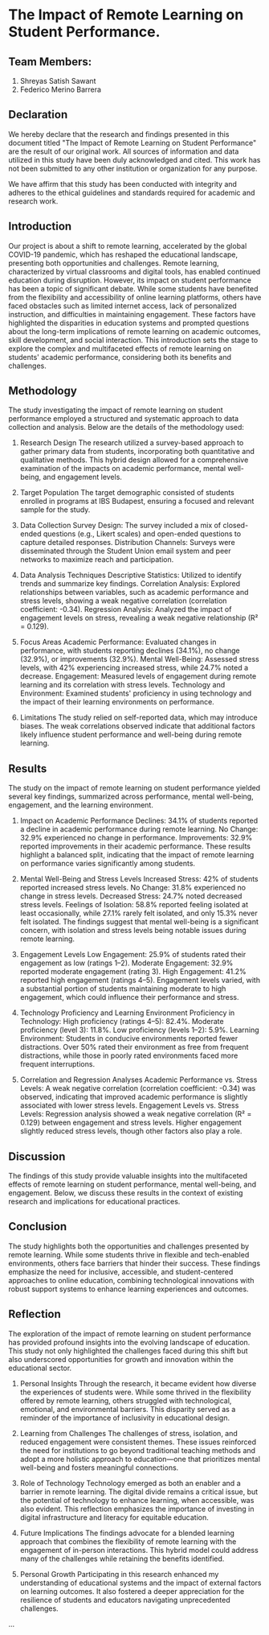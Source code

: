 # The Impact of Remote Learning on Student Performance.

## Team Members:
1. Shreyas Satish Sawant
2. Federico Merino Barrera

## Declaration
We hereby declare that the research and findings presented in this document titled "The Impact of Remote Learning on Student Performance" are the result of our original work. All sources of information and data utilized in this study have been duly acknowledged and cited. This work has not been submitted to any other institution or organization for any purpose.

We have affirm that this study has been conducted with integrity and adheres to the ethical guidelines and standards required for academic and research work.

## Introduction
Our project is about a shift to remote learning, accelerated by the global COVID-19 pandemic, which has reshaped the educational landscape, presenting both opportunities and challenges. Remote learning, characterized by virtual classrooms and digital tools, has enabled continued education during disruption. However, its impact on student performance has been a topic of significant debate.
While some students have benefited from the flexibility and accessibility of online learning platforms, others have faced obstacles such as limited internet access, lack of personalized instruction, and difficulties in maintaining engagement. These factors have highlighted the disparities in education systems and prompted questions about the long-term implications of remote learning on academic outcomes, skill development, and social interaction. This introduction sets the stage to explore the complex and multifaceted effects of remote learning on students' academic performance, considering both its benefits and challenges.

## Methodology
The study investigating the impact of remote learning on student performance employed a structured and systematic approach to data collection and analysis. Below are the details of the methodology used:

1. Research Design
The research utilized a survey-based approach to gather primary data from students, incorporating both quantitative and qualitative methods. This hybrid design allowed for a comprehensive examination of the impacts on academic performance, mental well-being, and engagement levels.

2. Target Population
The target demographic consisted of students enrolled in programs at IBS Budapest, ensuring a focused and relevant sample for the study.

3. Data Collection
Survey Design: The survey included a mix of closed-ended questions (e.g., Likert scales) and open-ended questions to capture detailed responses.
Distribution Channels: Surveys were disseminated through the Student Union email system and peer networks to maximize reach and participation.
4. Data Analysis Techniques
Descriptive Statistics: Utilized to identify trends and summarize key findings.
Correlation Analysis: Explored relationships between variables, such as academic performance and stress levels, showing a weak negative correlation (correlation coefficient: -0.34).
Regression Analysis: Analyzed the impact of engagement levels on stress, revealing a weak negative relationship (R² = 0.129).
5. Focus Areas
Academic Performance: Evaluated changes in performance, with students reporting declines (34.1%), no change (32.9%), or improvements (32.9%).
Mental Well-Being: Assessed stress levels, with 42% experiencing increased stress, while 24.7% noted a decrease.
Engagement: Measured levels of engagement during remote learning and its correlation with stress levels.
Technology and Environment: Examined students' proficiency in using technology and the impact of their learning environments on performance.
6. Limitations
The study relied on self-reported data, which may introduce biases.
The weak correlations observed indicate that additional factors likely influence student performance and well-being during remote learning.

## Results
The study on the impact of remote learning on student performance yielded several key findings, summarized across performance, mental well-being, engagement, and the learning environment.
1. Impact on Academic Performance
Declines: 34.1% of students reported a decline in academic performance during remote learning.
No Change: 32.9% experienced no change in performance.
Improvements: 32.9% reported improvements in their academic performance.
These results highlight a balanced split, indicating that the impact of remote learning on performance varies significantly among students.

2. Mental Well-Being and Stress Levels
Increased Stress: 42% of students reported increased stress levels.
No Change: 31.8% experienced no change in stress levels.
Decreased Stress: 24.7% noted decreased stress levels.
Feelings of Isolation: 58.8% reported feeling isolated at least occasionally, while 27.1% rarely felt isolated, and only 15.3% never felt isolated.
The findings suggest that mental well-being is a significant concern, with isolation and stress levels being notable issues during remote learning.

3. Engagement Levels
Low Engagement: 25.9% of students rated their engagement as low (ratings 1–2).
Moderate Engagement: 32.9% reported moderate engagement (rating 3).
High Engagement: 41.2% reported high engagement (ratings 4–5).
Engagement levels varied, with a substantial portion of students maintaining moderate to high engagement, which could influence their performance and stress.

4. Technology Proficiency and Learning Environment
Proficiency in Technology:
High proficiency (ratings 4–5): 82.4%.
Moderate proficiency (level 3): 11.8%.
Low proficiency (levels 1–2): 5.9%.
Learning Environment:
Students in conducive environments reported fewer distractions. Over 50% rated their environment as free from frequent distractions, while those in poorly rated environments faced more frequent interruptions.
5. Correlation and Regression Analyses
Academic Performance vs. Stress Levels:
A weak negative correlation (correlation coefficient: -0.34) was observed, indicating that improved academic performance is slightly associated with lower stress levels.
Engagement Levels vs. Stress Levels:
Regression analysis showed a weak negative correlation (R² = 0.129) between engagement and stress levels. Higher engagement slightly reduced stress levels, though other factors also play a role.


## Discussion
The findings of this study provide valuable insights into the multifaceted effects of remote learning on student performance, mental well-being, and engagement. Below, we discuss these results in the context of existing research and implications for educational practices.

## Conclusion
The study highlights both the opportunities and challenges presented by remote learning. While some students thrive in flexible and tech-enabled environments, others face barriers that hinder their success. These findings emphasize the need for inclusive, accessible, and student-centered approaches to online education, combining technological innovations with robust support systems to enhance learning experiences and outcomes.

## Reflection
The exploration of the impact of remote learning on student performance has provided profound insights into the evolving landscape of education. This study not only highlighted the challenges faced during this shift but also underscored opportunities for growth and innovation within the educational sector.
1. Personal Insights
Through the research, it became evident how diverse the experiences of students were. While some thrived in the flexibility offered by remote learning, others struggled with technological, emotional, and environmental barriers. This disparity served as a reminder of the importance of inclusivity in educational design.

2. Learning from Challenges
The challenges of stress, isolation, and reduced engagement were consistent themes. These issues reinforced the need for institutions to go beyond traditional teaching methods and adopt a more holistic approach to education—one that prioritizes mental well-being and fosters meaningful connections.

3. Role of Technology
Technology emerged as both an enabler and a barrier in remote learning. The digital divide remains a critical issue, but the potential of technology to enhance learning, when accessible, was also evident. This reflection emphasizes the importance of investing in digital infrastructure and literacy for equitable education.

4. Future Implications
The findings advocate for a blended learning approach that combines the flexibility of remote learning with the engagement of in-person interactions. This hybrid model could address many of the challenges while retaining the benefits identified.

5. Personal Growth
Participating in this research enhanced my understanding of educational systems and the impact of external factors on learning outcomes. It also fostered a deeper appreciation for the resilience of students and educators navigating unprecedented challenges.

... 
